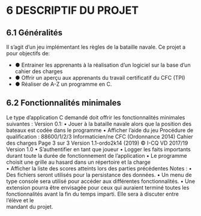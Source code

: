 # 6 DESCRIPTIF	DU	PROJET

## 6.1 Généralités
Il	s’agit	d’un	jeu	implémentant	les	règles	de	la	bataille	navale.	Ce	projet	a	pour	objectifs	de:

  * ● Entrainer	les	apprenants	à	la	réalisation	d’un	logiciel	sur	la	base	d’un	cahier	des	charges 
  * ● Offrir	un	aperçu	aux	apprenants	du	travail	certificatif	du	CFC	(TPI)
  * ● Réaliser	de	A-Z	un	programme	en	C.
  
## 6.2 Fonctionnalités minimales
Le	type	d’application	C	demandé	doit	offrir	les	fonctionnalités	minimales	suivantes	:
Version	0.1:
  • Jouer	 à	 la	 bataille	 navale	 alors	 que	 la	 position	 des	 bateaux	 est	 codée	 dans	 le	
programme
  • Afficher	l’aide	du	jeu
Procédure	de	qualification :	88600/1/2/3	Informaticien/ne CFC	(Ordonnance 2014) Cahier	des charges
Page	3 sur	3 Version	1.1-ordo2k14 (2019)
©	I-CQ	VD	2017/19
Version	1.0
  • S’authentifier	en	tant	que	joueur
  • Logger	les	faits	importants	durant	toute	la	durée	de	fonctionnement	de	l’application
  • Le	programme	choisit	une	grille	au	hasard	dans	un	répertoire	et	la	charge	
  • Afficher	la	liste	des	scores	atteints	lors	des	parties	précédentes
Notes :	
  • Des	fichiers	seront	utilisés	pour	la	persistance	des	données.
  • Un	menu	de	type	console	sera	utilisé	pour	accéder	aux	différentes	fonctionnalités.
  • Une	 extension	 pourra	 être	 envisagée	 pour	 ceux	 qui	 auraient	 terminé	 toutes	 les	
fonctionnalités	avant	la	 fin	du	 temps	imparti.	Elle	sera	à	discuter	entre	l’élève	et	le	
mandant	du	projet.

